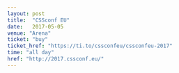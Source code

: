 ```yaml
---
layout: post
title:  "CSSconf EU"
date:   2017-05-05
venue: "Arena"
ticket: "buy"
ticket_href: "https://ti.to/cssconfeu/cssconfeu-2017"
time: "all day"
href: "http://2017.cssconf.eu/"
---
```

<!-- fill in the URL of your event host page if you haven't enough information for a detail page, so the event link won't point on the detail page at all -->
